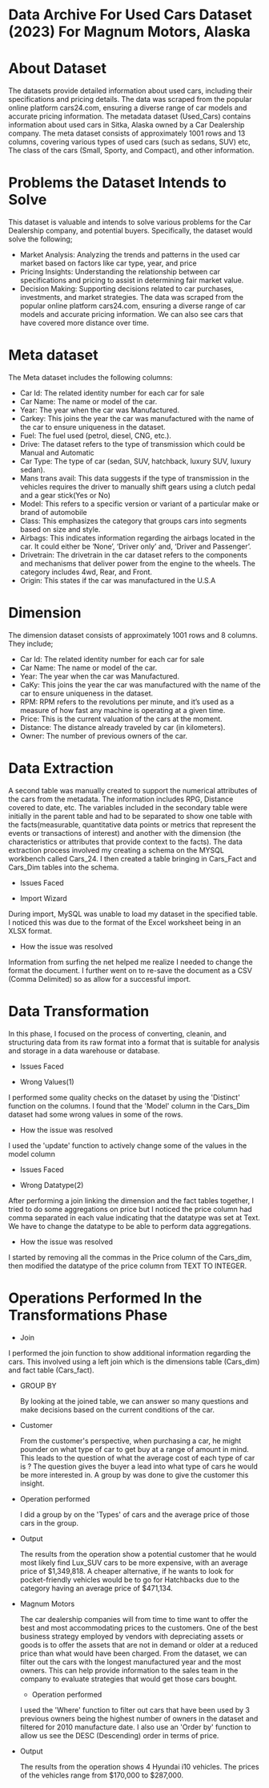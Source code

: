 # Data Archive For Used Cars Dataset (2023) For Magnum Motors, Alaska

# About Dataset
The datasets provide detailed information about used cars, including their specifications and pricing details. The data was scraped from the popular online platform cars24.com, ensuring a diverse range of car models and accurate pricing information. The metadata dataset (Used_Cars) contains information about used cars in Sitka, Alaska owned by a Car Dealership company. The  meta dataset consists of approximately 1001 rows and 13 columns, covering various types of used cars (such as sedans, SUV) etc, The class of the cars (Small, Sporty, and Compact), and other information. 

# Problems the Dataset Intends to Solve
This dataset is valuable and intends to solve various problems for the Car Dealership company, and potential buyers. Specifically, the dataset would solve the following;

- Market Analysis: Analyzing the trends and patterns in the used car market based on factors like car type, year, and price
- Pricing Insights: Understanding the relationship between car specifications and pricing to assist in determining fair market value.
- Decision Making: Supporting decisions related to car purchases, investments, and market strategies.
The data was scraped from the popular online platform cars24.com, ensuring a diverse range of car models and accurate pricing information. We can also see cars that have covered more distance over time.

# Meta dataset
The Meta dataset includes the following columns:
- Car Id: The related identity number for each car for sale
- Car Name: The name or model of the car.
- Year: The year when the car was Manufactured.
- Carkey: This joins the year the car was manufactured with the name of the car to ensure uniqueness in the dataset.
- Fuel: The fuel used (petrol, diesel, CNG, etc.).
- Drive: The dataset refers to the type of transmission which could be Manual and Automatic
- Car Type: The type of car (sedan, SUV, hatchback, luxury SUV, luxury sedan).
- Mans trans avail: This data suggests if the type of transmission in the vehicles requires the driver to manually shift gears using a clutch pedal and a gear stick(Yes or No)
- Model: This refers to a specific version or variant of a particular make or brand of automobile
- Class: This emphasizes the category that groups cars into segments based on size and style.
- Airbags: This indicates information regarding the airbags located in the car. It could either be ‘None’, ‘Driver only’ and, ‘Driver and Passenger’.
- Drivetrain: The drivetrain in the car dataset refers to the components and mechanisms that deliver power from the engine to the wheels. The category includes 4wd, Rear, and Front.
- Origin: This states if the car was manufactured in the U.S.A

# Dimension
The dimension dataset consists of approximately 1001 rows and 8 columns. They include; 
- Car Id: The related identity number for each car for sale
- Car Name: The name or model of the car.
- Year: The year when the car was Manufactured.
- CaKy: This joins the year the car was manufactured with the name of the car to ensure uniqueness in the dataset.
- RPM: RPM refers to the revolutions per minute, and it’s used as a measure of how fast any machine is operating at a given time.
- Price: This is the current valuation of the cars at the moment. 
- Distance: The distance already traveled by car (in kilometers).
- Owner: The number of previous owners of the car.

# Data Extraction
A second table was manually created to support the numerical attributes of the cars from the metadata. The information includes RPG, Distance covered to date, etc. The variables included in the secondary table were initially in the parent table and had to be separated to show one table with the facts(measurable, quantitative data points or metrics that represent the events or transactions of interest) and another with the dimension (the characteristics or attributes that provide context to the facts). 
The data extraction process involved my creating a schema on the MYSQL workbench called Cars_24. I then created a table bringing in Cars_Fact and Cars_Dim tables into the schema. 

-  Issues Faced
  
- Import Wizard
 
During import, MySQL was unable to load my dataset in the specified table. I noticed this was due to the format of the Excel worksheet
 being in an XLSX format.

- How the issue was resolved
  
Information from surfing the net helped me realize I needed to change the format the document. I further went on to re-save the document as a CSV (Comma Delimited) so as allow for a successful import.

# Data Transformation
 In this phase, I focused on the process of converting, cleanin, and structuring data from its raw format into a format that is suitable for analysis and storage in a data warehouse or database.

- Issues Faced
  
- Wrong Values(1)
  
I performed some quality checks on the dataset by using the 'Distinct' function on the columns. I found that the 'Model' column in the Cars_Dim dataset had some wrong values in some of the rows.


- How the issue was resolved
  
I used the 'update' function to actively change some of the values in the model column

- Issues Faced
  
- Wrong Datatype(2)
  
After performing a join linking the dimension and the fact tables together, I tried to do some aggregations on price but I noticed the price column had comma separated in each value indicating that the datatype was set at Text. We have to change the datatype to be able to perform data aggregations.   

- How the issue was resolved
  
I started by removing all the commas in the Price column of the Cars_dim, then modified the datatype of the price column from TEXT TO INTEGER.

 # Operations Performed In the Transformations Phase
 
 - Join
   
  I performed the join function to show additional information regarding the cars. This involved using a left join which is the dimensions table (Cars_dim) and fact table (Cars_fact).

- GROUP BY
  
  By looking at the joined table, we can answer so many questions and make decisions based on the current conditions of the car.

- Customer
  
  From the customer's perspective, when purchasing a car, he might pounder on what type of car to get buy at a range of amount in mind. 
  This leads to the question of what the average cost of each type of car is ?
  The question gives the buyer a lead into what type of cars he would be more interested in.
  A group by was done to give the customer this insight.

- Operation performed
  
  I did a group by on the 'Types' of cars and the average price of those cars in the group.

- Output
  
  The results from the operation show a potential customer that he would most likely find Lux_SUV cars to be more expensive, with an 
  average price of $1,349,818.
  A cheaper alternative, if he wants to look for pocket-friendly vehicles would be to go for Hatchbacks due to the category having an 
  average price of $471,134.  


- Magnum Motors
  
   The car dealership companies will from time to time want to offer the best and most accommodating prices to the customers. One of the 
   best business strategy employed by vendors with depreciating assets or goods is to offer the assets that are not in demand or older 
   at a reduced price than what would have been charged.
   From the dataset, we can filter out the cars with the longest manufactured year and the most owners. This can help provide 
   information to the sales team in the company to evaluate strategies that would get those cars bought.

  - Operation performed
    
   I used the 'Where' function to filter out cars that have been used by 3 previous owners being the highest number of owners in the 
   dataset and filtered for 2010 manufacture date. I also use an 'Order by' function to allow us see the DESC (Descending) order in 
   terms of price. 

- Output
  
  The results from the operation shows 4 Hyundai i10 vehicles. The prices of the vehicles range from $170,000 to $287,000. 











